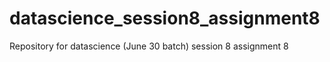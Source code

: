 # datascience_session8_assignment8
Repository for datascience (June 30 batch) session 8 assignment 8

